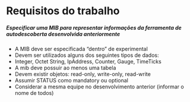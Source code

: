 # Requisitos do trabalho
##### Especificar uma MIB para representar informações da ferramenta de autodescoberta desenvolvida anteriormente
- A MIB deve ser especificada “dentro” de experimental
- Devem ser utilizados alguns dos seguintes tipos de dados:
- Integer, Octet String, IpAddress, Counter, Gauge, TimeTicks
- A mib deve possuir ao menos uma tabela
- Devem existir objetos: read-only, write-only, read-write
- Assumir STATUS como mandatory ou optional
- Considerar a mesma equipe no desenvolvimento anterior (informar o nome de todos)